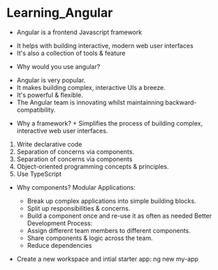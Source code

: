 # Learning_Angular

- Angular is a frontend Javascript framework

* It helps with building interactive, modern web user interfaces
* It's also a collection of tools & feature

- Why would you use angular?

* Angular is very popular.
* It makes building complex, interactive UIs a breeze.
* It's powerful & flexible.
* The Angular team is innovating whilst maintainning backward-compatibility.

- Why a framework? + Simplifies the process of building complex, interactive web user interfaces.

1. Write declarative code
2. Separation of concerns via components.
3. Separation of concerns via components
4. Object-oriented programming concepts & principles.
5. Use TypeScript

- Why components?
  Modular Applications:

  - Break up complex applications into simple building blocks.
  - Split up responsibilities & concerns.
  - Build a component once and re-use it as often as needed
    Better Development Process:
  - Assign different team members to different components.
  - Share components & logic across the team.
  - Reduce dependencies

- Create a new workspace and intial starter app:
  ng new my-app
